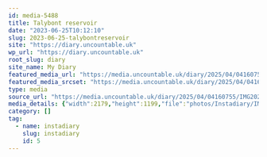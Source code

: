 ```yaml
---
id: media-5488
title: Talybont reservoir
date: "2023-06-25T10:12:10"
slug: 2023-06-25-talybontreservoir
site: "https://diary.uncountable.uk"
wp_url: "https://diary.uncountable.uk"
root_slug: diary
site_name: My Diary
featured_media_url: "https://media.uncountable.uk/diary/2025/04/04160755/IMG20230625111210-edited.webp"
featured_media_srcset: "https://media.uncountable.uk/diary/2025/04/04160755/IMG20230625111210-edited-300x165.webp 300w, https://media.uncountable.uk/diary/2025/04/04160755/IMG20230625111210-edited-1024x563.webp 1024w, https://media.uncountable.uk/diary/2025/04/04160755/IMG20230625111210-edited-150x150.webp 150w, https://media.uncountable.uk/diary/2025/04/04160755/IMG20230625111210-edited-640x352.webp 640w, https://media.uncountable.uk/diary/2025/04/04160755/IMG20230625111210-edited.webp 2179w"
type: media
source_url: "https://media.uncountable.uk/diary/2025/04/04160755/IMG20230625111210-edited.webp"
media_details: {"width":2179,"height":1199,"file":"photos/Instadiary/IMG20230625111210-edited.webp","filesize":172710,"sizes":{"medium":{"file":"IMG20230625111210-edited-300x165.webp","width":300,"height":165,"filesize":11948,"mime_type":"image/webp","source_url":"https://media.uncountable.uk/diary/2025/04/04160755/IMG20230625111210-edited-300x165.webp"},"large":{"file":"IMG20230625111210-edited-1024x563.webp","width":1024,"height":563,"filesize":109256,"mime_type":"image/webp","source_url":"https://media.uncountable.uk/diary/2025/04/04160755/IMG20230625111210-edited-1024x563.webp"},"thumbnail":{"file":"IMG20230625111210-edited-150x150.webp","width":150,"height":150,"filesize":6008,"mime_type":"image/webp","source_url":"https://media.uncountable.uk/diary/2025/04/04160755/IMG20230625111210-edited-150x150.webp"},"mobwidth":{"file":"IMG20230625111210-edited-640x352.webp","width":640,"height":352,"filesize":48452,"mime_type":"image/webp","source_url":"https://media.uncountable.uk/diary/2025/04/04160755/IMG20230625111210-edited-640x352.webp"},"full":{"file":"IMG20230625111210-edited.webp","width":2179,"height":1199,"mime_type":"image/webp","source_url":"https://media.uncountable.uk/diary/2025/04/04160755/IMG20230625111210-edited.webp"}},"image_meta":{"aperture":"0","credit":"","camera":"","caption":"","created_timestamp":"0","copyright":"","focal_length":"0","iso":"0","shutter_speed":"0","title":"","orientation":"0","keywords":[]}}
category: []
tag:
  - name: instadiary
    slug: instadiary
    id: 5
---
```


